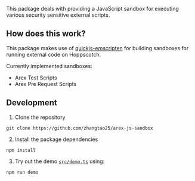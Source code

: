 This package deals with providing a JavaScript sandbox for executing various security sensitive external scripts.

## How does this work?

This package makes use of [quickjs-emscripten](https://www.npmjs.com/package/quickjs-emscripten) for building sandboxes for running external code on Hoppscotch.

Currently implemented sandboxes:
- Arex Test Scripts
- Arex Pre Request Scripts

## Development

1. Clone the repository

```
git clone https://github.com/zhangtao25/arex-js-sandbox
```

2. Install the package dependencies

```
npm install
```


3. Try out the demo [`src/demo.ts`](https://github.com/zhangtao25/arex-js-sandbox/blob/main/src/demo.ts) using:

```
npm run demo
```